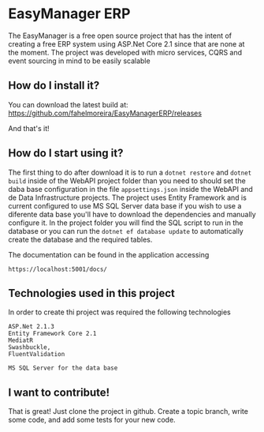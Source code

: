 # EasyManager ERP
The EasyManager is a free open source project that has the intent of creating a free ERP system using ASP.Net Core 2.1 since that are none at the moment.
The project was developed with micro services, CQRS and event sourcing in mind to be easily scalable

## How do I install it?
You can download the latest build at: https://github.com/fahelmoreira/EasyManagerERP/releases

And that's it!

## How do I start using it?
The first thing to do after download it is to run a ```dotnet restore``` and ```dotnet build``` inside of the WebAPI project folder than you need to should set the daba base configuration in the file ```appsettings.json``` inside the WebAPI and de Data Infrastructure projects.
The project uses Entity Framework and is current configured to use MS SQL Server data base if you wish to use a diferente data base you'll have to download the dependencies and manually configure it.
In the project folder you will find the SQL script to run in the database or you can run the ```dotnet ef database update``` to automatically create the database and the required tables.

The documentation can be found in the application accessing
```
https://localhost:5001/docs/
```

## Technologies used in this project
In order to create thi project was required the following technologies

```
ASP.Net 2.1.3
Entity Framework Core 2.1
MediatR
Swashbuckle,
FluentValidation

MS SQL Server for the data base
```

## I want to contribute!
That is great! Just clone the project in github. Create a topic branch, write some code, and add some tests for your new code.